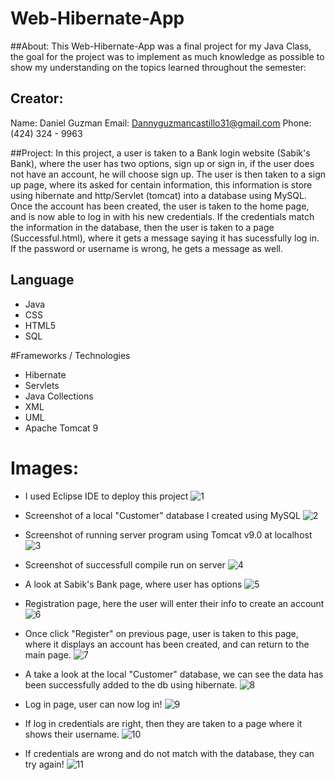 # Web-Hibernate-App 

##About: 
This Web-Hibernate-App was a final project for my Java Class, the goal for the project was to implement as much knowledge as possible to show my understanding on the topics learned throughout the semester: 

## Creator: 
Name: Daniel Guzman
Email: Dannyguzmancastillo31@gmail.com
Phone: (424) 324 - 9963

##Project:
In this project, a user is taken to a Bank login website (Sabik's Bank), where the user has two options, sign up or sign in, if the user does not have an account, he will choose sign up. The user is then taken to a sign up page, where its asked for centain information, this information is store using hibernate and http/Servlet (tomcat) into a database using MySQL. Once the account has been created, the user is taken to the home page, and is now able to log in with his new credentials. If the credentials match the information in the database, then the user is taken to a page (Successful.html), where it gets a message saying it has sucessfully log in. If the password or username is wrong, he gets a message as well. 

## Language
* Java
* CSS
* HTML5
* SQL

#Frameworks / Technologies 
* Hibernate 
* Servlets 
* Java Collections
* XML 
* UML 
* Apache Tomcat 9

# Images: 
* I used Eclipse IDE to deploy this project
![1](https://user-images.githubusercontent.com/42854222/130549427-f8a784b3-f453-4e34-9c29-c990023a9c99.png)

* Screenshot of a local "Customer" database I created using MySQL
![2](https://user-images.githubusercontent.com/42854222/130549463-7bf4bda6-c8f4-45da-948f-e828a003f176.png)

* Screenshot of running server program using Tomcat v9.0 at localhost 
![3](https://user-images.githubusercontent.com/42854222/130549470-aa73e007-aa40-42d9-a572-d3157bfb7e23.png)

* Screenshot of successfull compile run on server
![4](https://user-images.githubusercontent.com/42854222/130549480-7ae502d5-64b5-4383-a73c-9edd24090cd8.png)

* A look at Sabik's Bank page, where user has options
![5](https://user-images.githubusercontent.com/42854222/130549494-6ffad554-943b-42ec-a694-d315cb0c8cd9.png)

* Registration page, here the user will enter their info to create an account
![6](https://user-images.githubusercontent.com/42854222/130549502-a54295e6-99eb-447c-b331-f8813c4dc0e6.png)

* Once click "Register" on previous page, user is taken to this page, where it displays an account has been created, and can return to the main page. 
![7](https://user-images.githubusercontent.com/42854222/130549511-7e026866-ef38-479b-95ef-758b57694cca.png)

* A take a look at the local "Customer" database, we can see the data has been successfully added to the db using hibernate. 
![8](https://user-images.githubusercontent.com/42854222/130549522-9273f332-d82e-4d2e-bb8c-21603ba7d0e3.png)

* Log in page, user can now log in! 
![9](https://user-images.githubusercontent.com/42854222/130549541-3ed1869f-15b4-4ee4-8f05-ca76b2f95f04.png)

* If log in credentials are right, then they are taken to a page where it shows their username. 
![10](https://user-images.githubusercontent.com/42854222/130549552-50991386-f646-464b-868d-779a8142c2f2.png)

* If credentials are wrong and do not match with the database, they can try again!
![11](https://user-images.githubusercontent.com/42854222/130549566-7483f15d-5f34-488a-ba10-8fb7a78cfc71.png)

